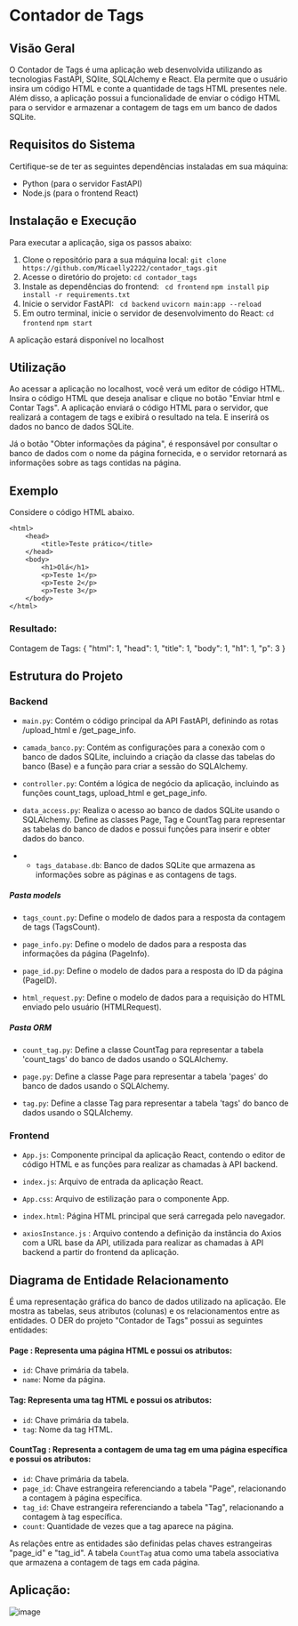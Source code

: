# Contador de Tags 

## Visão Geral

O Contador de Tags é uma aplicação web desenvolvida utilizando as tecnologias FastAPI, SQlite, SQLAlchemy e React. Ela permite que o usuário insira um código HTML e conte a quantidade de tags HTML presentes nele. Além disso, a aplicação possui a funcionalidade de enviar o código HTML para o servidor e armazenar a contagem de tags em um banco de dados SQLite.

## Requisitos do Sistema

Certifique-se de ter as seguintes dependências instaladas em sua máquina:

- Python (para o servidor FastAPI)
- Node.js (para o frontend React)

## Instalação e Execução

Para executar a aplicação, siga os passos abaixo:

1. Clone o repositório para a sua máquina local:
```git clone https://github.com/Micaelly2222/contador_tags.git```
2. Acesse o diretório do projeto:
```cd contador_tags```
3. Instale as dependências do frontend:
``` cd frontend```
```npm install```
```pip install -r requirements.txt```
4. Inicie o servidor FastAPI:
``` cd backend```
```uvicorn main:app --reload```
6. Em outro terminal, inicie o servidor de desenvolvimento do React:
```cd frontend```
```npm start```

A aplicação estará disponível no localhost

## Utilização

Ao acessar a aplicação no localhost, você verá um editor de código HTML. Insira o código HTML que deseja analisar e clique no botão "Enviar html e Contar Tags". A aplicação enviará o código HTML para o servidor, que realizará a contagem de tags e exibirá o resultado na tela. E inserirá os dados no banco de dados SQLite.

Já o botão "Obter informações da página",  é responsável por consultar o banco de dados com o nome da página fornecida, e o servidor retornará as informações sobre as tags contidas na página. 

## Exemplo
Considere o código HTML abaixo.

    <html>
        <head>
            <title>Teste prático</title>
        </head>
        <body>
            <h1>Olá</h1>
            <p>Teste 1</p>
            <p>Teste 2</p>
            <p>Teste 3</p>
        </body>
    </html>  
### Resultado:
Contagem de Tags:
{
    "html": 1,
    "head": 1,
    "title": 1,
    "body": 1,
    "h1": 1,
    "p": 3
}

## Estrutura do Projeto

### Backend

- `main.py`: Contém o código principal da API FastAPI, definindo as rotas /upload_html e /get_page_info.
  
- `camada_banco.py`: Contém as configurações para a conexão com o banco de dados SQLite, incluindo a criação da classe das tabelas do banco (Base) e a função para criar a sessão do SQLAlchemy.
  
- `controller.py`: Contém a lógica de negócio da aplicação, incluindo as funções count_tags, upload_html e get_page_info.

- `data_access.py`: Realiza o acesso ao banco de dados SQLite usando o SQLAlchemy. Define as classes Page, Tag e CountTag para representar as tabelas do banco de dados e possui funções para inserir e obter dados do banco.

- - `tags_database.db`: Banco de dados SQLite que armazena as informações sobre as páginas e as contagens de tags.
  
##### Pasta models

- `tags_count.py`: Define o modelo de dados para a resposta da contagem de tags (TagsCount).

- `page_info.py`: Define o modelo de dados para a resposta das informações da página (PageInfo).

- `page_id.py`: Define o modelo de dados para a resposta do ID da página (PageID).

- `html_request.py`: Define o modelo de dados para a requisição do HTML enviado pelo usuário (HTMLRequest).

##### Pasta ORM

- `count_tag.py`: Define a classe CountTag para representar a tabela 'count_tags' do banco de dados usando o SQLAlchemy.

- `page.py`: Define a classe Page para representar a tabela 'pages' do banco de dados usando o SQLAlchemy.

- `tag.py`: Define a classe Tag para representar a tabela 'tags' do banco de dados usando o SQLAlchemy.

### Frontend

- `App.js`: Componente principal da aplicação React, contendo o editor de código HTML e as funções para realizar as chamadas à API backend.
 
- `index.js`: Arquivo de entrada da aplicação React.

- `App.css`: Arquivo de estilização para o componente App.
 
- `index.html`: Página HTML principal que será carregada pelo navegador.

- `axiosInstance.js` : Arquivo contendo a definição da instância do Axios com a URL base da API, utilizada para realizar as chamadas à API backend a partir do frontend da aplicação.

##  Diagrama de Entidade Relacionamento 
É uma representação gráfica do banco de dados utilizado na aplicação. Ele mostra as tabelas, seus atributos (colunas) e os relacionamentos entre as entidades.
O DER do projeto "Contador de Tags" possui as seguintes entidades:
#### Page : Representa uma página HTML e possui os atributos:
- `id`: Chave primária da tabela.
- `name`: Nome da página.
#### Tag: Representa uma tag HTML e possui os atributos:
- `id`: Chave primária da tabela.
- `tag`: Nome da tag HTML.
#### CountTag : Representa a contagem de uma tag em uma página específica e possui os atributos:
- `id`: Chave primária da tabela.
- `page_id`: Chave estrangeira referenciando a tabela "Page", relacionando a contagem à página específica.
- `tag_id`: Chave estrangeira referenciando a tabela "Tag", relacionando a contagem à tag específica.
- `count`: Quantidade de vezes que a tag aparece na página.

As relações entre as entidades são definidas pelas chaves estrangeiras "page_id" e "tag_id". A tabela `CountTag` atua como uma tabela associativa que armazena a contagem de tags em cada página.

## Aplicação:

![image](https://github.com/Micaelly2222/contador_tags/assets/96353855/a42c8adc-7dae-44ff-ab34-17757c126bfa)


